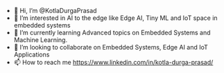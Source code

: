 - 👋 Hi, I’m @KotlaDurgaPrasad
- 👀 I’m interested in AI to the edge like Edge AI, Tiny ML and IoT space in embedded systems 
- 🌱 I’m currently learning Advanced topics on Embedded Systems and Machine Learning.
- 💞️ I’m looking to collaborate on Embedded Systems, Edge AI and IoT Applications
- 📫 How to reach me https://www.linkedin.com/in/kotla-durga-prasad/

<!---
KotlaDurgaPrasad/KotlaDurgaPrasad is a ✨ special ✨ repository because its `README.md` (this file) appears on your GitHub profile.
You can click the Preview link to take a look at your changes.
--->
